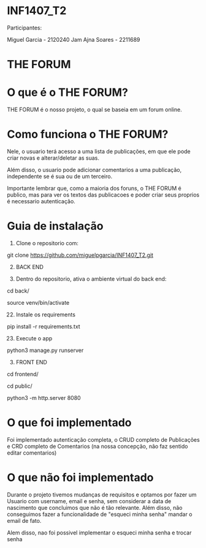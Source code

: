 # INF1407_T2


Participantes: 

Miguel Garcia - 2120240
Jam Ajna Soares - 2211689


# THE FORUM

# O que é o THE FORUM?

THE FORUM é o nosso projeto, o qual se baseia em um forum online.

# Como funciona o THE FORUM?

Nele, o usuario terá acesso a uma lista de publicações, em que ele pode criar novas e alterar/deletar as suas.

Além disso, o usuario pode adicionar comentarios a uma publicação, independente se é sua ou de um terceiro.

Importante lembrar que, como a maioria dos foruns, o THE FORUM é publico, mas para ver os textos das publicacoes e poder criar seus proprios é necessario autenticação.

# Guia de instalação 

1) Clone o repositorio com:

git clone https://github.com/miguelpgarcia/INF1407_T2.git


2) BACK END

21) Dentro do repositorio, ativa o ambiente virtual do back end:


cd back/

source venv/bin/activate

22) Instale os requirements

pip install -r requirements.txt

23) Execute o app

python3 manage.py runserver


3) FRONT END

cd frontend/

cd public/

python3 -m http.server 8080




# O que foi implementado

Foi implementado autenticação completa, o CRUD completo de Publicações e CRD completo de Comentarios (na nossa concepção, não faz sentido editar comentarios) 


# O que não foi implementado

Durante o projeto tivemos mudanças de requisitos e optamos por fazer um Usuario com username, email e senha, sem considerar a data de nascimento que concluimos que não é tão relevante. Além disso, não conseguimos fazer a funcionalidade de "esqueci minha senha" mandar o email de fato.

Alem disso, nao foi possivel implementar o esqueci minha senha e trocar senha



